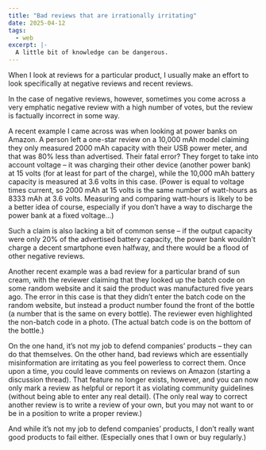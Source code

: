 ```yaml
---
title: "Bad reviews that are irrationally irritating"
date: 2025-04-12
tags:
  - web
excerpt: |-
  A little bit of knowledge can be dangerous.
---
```


When I look at reviews for a particular product, I usually make an effort to
look specifically at negative reviews and recent reviews.

In the case of negative reviews, however, sometimes you come across a very
emphatic negative review with a high number of votes, but the review is
factually incorrect in some way.

A recent example I came across was when looking at power banks on Amazon. A
person left a one-star review on a 10,000 mAh model claiming they only measured
2000 mAh capacity with their USB power meter, and that was 80% less than
advertised. Their fatal error? They forget to take into account voltage – it was
charging their other device (another power bank) at 15 volts (for at least for
part of the charge), while the 10,000 mAh battery capacity is measured at 3.6
volts in this case. (Power is equal to voltage times current, so 2000 mAh at 15
volts is the same number of watt-hours as 8333 mAh at 3.6 volts. Measuring and
comparing watt-hours is likely to be a better idea of course, especially if you
don’t have a way to discharge the power bank at a fixed voltage…)

Such a claim is also lacking a bit of common sense – if the output capacity were
only 20% of the advertised battery capacity, the power bank wouldn’t charge a
decent smartphone even halfway, and there would be a flood of other negative
reviews.

Another recent example was a bad review for a particular brand of sun cream,
with the reviewer claiming that they looked up the batch code on some random
website and it said the product was manufactured five years ago. The error in
this case is that they didn’t enter the batch code on the random website, but
instead a product number found the front of the bottle (a number that is the
same on every bottle). The reviewer even highlighted the non-batch code in a
photo. (The actual batch code is on the bottom of the bottle.)

On the one hand, it’s not my job to defend companies’ products – they can do
that themselves. On the other hand, bad reviews which are essentially
misinformation are irritating as you feel powerless to correct them. Once upon a
time, you could leave comments on reviews on Amazon (starting a discussion
thread). That feature no longer exists, however, and you can now only mark a
review as helpful or report it as violating community guidelines (without being
able to enter any real detail). (The only real way to correct another review is
to write a review of your own, but you may not want to or be in a position to
write a proper review.)

And while it’s not my job to defend companies’ products, I don’t really want
good products to fail either. (Especially ones that I own or buy regularly.)
